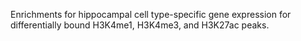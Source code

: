 Enrichments for hippocampal cell type-specific gene expression for differentially bound H3K4me1, H3K4me3, and H3K27ac peaks.
